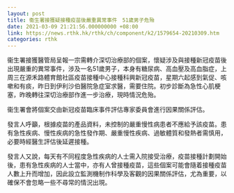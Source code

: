 ```yaml
---
layout: post
title: 衞生署接獲疑接種疫苗後嚴重異常事件　51歲男子危殆
date: 2021-03-09 21:21:56.000000000 +08:00
link: https://news.rthk.hk/rthk/ch/component/k2/1579654-20210309.htm
categories: rthk
---
```


衞生署接獲醫管局呈報一宗需轉介深切治療部的個案，懷疑涉及與接種新冠疫苗後出現嚴重的異常事件，涉及一名51歲男子，本身有糖尿病、高血壓及高血脂症，上周三在源禾路體育館社區疫苗接種中心接種科興新冠疫苗，星期六起感到氣促、咳嗽和有痰，昨日到伊利沙伯醫院急症室求醫，需要住院。初步診斷為急性心肌梗塞，昨晚轉往深切治療部作進一步治療，現時情況危殆。

衞生署會將個案交由新冠疫苗臨床事件評估專家委員會進行因果關係評估。

發言人呼籲，根據疫苗的產品資料，未控制的嚴重慢性病患者不應給予該疫苗。患有急性疾病、慢性疾病的急性發作期、嚴重慢性疾病、過敏體質和發熱者需慎用，必要時經醫生評估後延遲接種。

發言人又說，每天有不同程度急性疾病的人士需入院接受治療，疫苗接種計劃開始後，患有急性疾病的人士當中，亦有人曾接種疫苗，這些個案可能會隨着接種疫苗人數上升而增加，因此設立監測機制作科學及客觀的因果關係評估，尤為重要，以確保不會忽略一些不尋常的情況出現。
